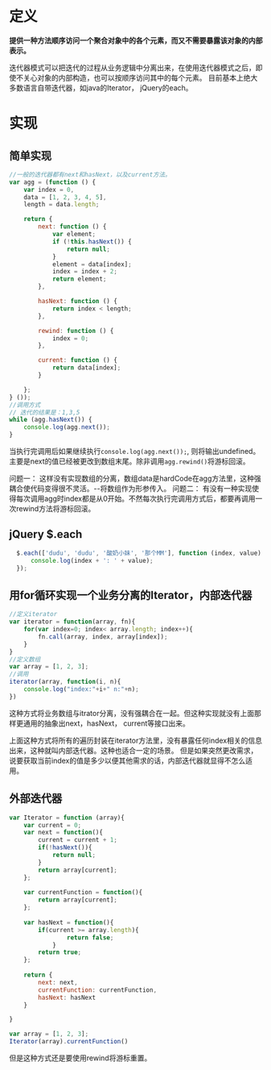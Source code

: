 # 定义
**提供一种方法顺序访问一个聚合对象中的各个元素，而又不需要暴露该对象的内部表示。**

迭代器模式可以把迭代的过程从业务逻辑中分离出来，在使用迭代器模式之后，即使不关心对象的内部构造，也可以按顺序访问其中的每个元素。
目前基本上绝大多数语言自带迭代器，如java的Iterator， jQuery的each。

# 实现

## 简单实现
```javaScript
//一般的迭代器都有next和hasNext，以及current方法。
var agg = (function () {
    var index = 0,
    data = [1, 2, 3, 4, 5],
    length = data.length;

    return {
        next: function () {
            var element;
            if (!this.hasNext()) {
                return null;
            }
            element = data[index];
            index = index + 2;
            return element;
        },

        hasNext: function () {
            return index < length;
        },

        rewind: function () {
            index = 0;
        },

        current: function () {
            return data[index];
        }

    };
} ());
//调用方式
// 迭代的结果是：1,3,5
while (agg.hasNext()) {
    console.log(agg.next());
}
```
当执行完调用后如果继续执行`console.log(agg.next());`, 则将输出undefined。主要是next的值已经被更改到数组末尾。除非调用`agg.rewind()`将游标回滚。

问题一： 这样没有实现数组的分离，数组data是hardCode在agg方法里，这种强耦合使代码变得很不灵活。--将数组作为形参传入。
问题二： 有没有一种实现使得每次调用agg时index都是从0开始。不然每次执行完调用方式后，都要再调用一次rewind方法将游标回滚。

## jQuery $.each
```javaScript
  $.each(['dudu', 'dudu', '酸奶小妹', '那个MM'], function (index, value) {
      console.log(index + ': ' + value);
  });
```

## 用for循环实现一个业务分离的Iterator，内部迭代器
```javaScript
//定义iterator
var iterator = function(array, fn){
	for(var index=0; index< array.length; index++){
		fn.call(array, index, array[index]);
	}
}
//定义数组
var array = [1, 2, 3];
//调用
iterator(array, function(i, n){
	console.log("index:"+i+" n:"+n);
})
```

这种方式将业务数组与itrator分离，没有强耦合在一起。但这种实现就没有上面那样更通用的抽象出next，hasNext， current等接口出来。

上面这种方式将所有的遍历封装在iterator方法里，没有暴露任何index相关的信息出来，这种就叫内部迭代器。这种也适合一定的场景。
但是如果突然更改需求，说要获取当前index的值是多少以便其他需求的话，内部迭代器就显得不怎么适用。

## 外部迭代器
```javaScript
var Iterator = function (array){
	var current = 0;
	var next = function(){
		current = current + 1;
		if(!hasNext()){
			return null;
		}
		return array[current];
	};
	
	var currentFunction = function(){
		return array[current];
	};
	
	var hasNext = function(){
		if(current >= array.length){
				return false;
			}
		return true;
	};
	
	return {
		next: next,
		currentFunction: currentFunction,
		hasNext: hasNext
	}

}

var array = [1, 2, 3];
Iterator(array).currentFunction()
```
但是这种方式还是要使用rewind将游标重置。

